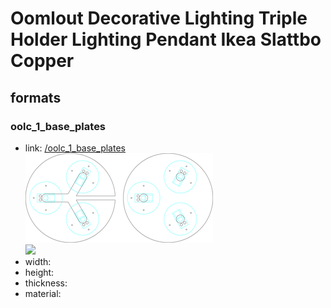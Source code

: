 # Oomlout Decorative Lighting Triple Holder Lighting Pendant Ikea Slattbo Copper


## formats

### oolc_1_base_plates
* link: [/oolc_1_base_plates](oolc_1_base_plates)  
![](oolc_1_base_plates/working_300.png)  
![](oolc_1_base_plates/image_300.jpg)  
* width:   
* height:   
* thickness:   
* material:   
 
